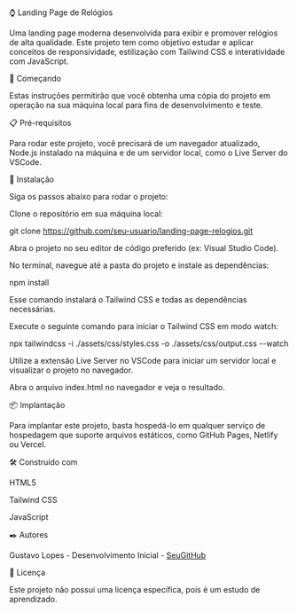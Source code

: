 ⌚ Landing Page de Relógios

Uma landing page moderna desenvolvida para exibir e promover relógios de alta qualidade. Este projeto tem como objetivo estudar e aplicar conceitos de responsividade, estilização com Tailwind CSS e interatividade com JavaScript.

🚀 Começando

Estas instruções permitirão que você obtenha uma cópia do projeto em operação na sua máquina local para fins de desenvolvimento e teste.

📋 Pré-requisitos

Para rodar este projeto, você precisará de um navegador atualizado, Node.js instalado na máquina e de um servidor local, como o Live Server do VSCode.

🔧 Instalação

Siga os passos abaixo para rodar o projeto:

Clone o repositório em sua máquina local:

git clone https://github.com/seu-usuario/landing-page-relogios.git

Abra o projeto no seu editor de código preferido (ex: Visual Studio Code).

No terminal, navegue até a pasta do projeto e instale as dependências:

npm install

Esse comando instalará o Tailwind CSS e todas as dependências necessárias.

Execute o seguinte comando para iniciar o Tailwind CSS em modo watch:

npx tailwindcss -i ./assets/css/styles.css -o ./assets/css/output.css --watch

Utilize a extensão Live Server no VSCode para iniciar um servidor local e visualizar o projeto no navegador.

Abra o arquivo index.html no navegador e veja o resultado.

📦 Implantação

Para implantar este projeto, basta hospedá-lo em qualquer serviço de hospedagem que suporte arquivos estáticos, como GitHub Pages, Netlify ou Vercel.

🛠️ Construído com

HTML5

Tailwind CSS

JavaScript

✒️ Autores

Gustavo Lopes - Desenvolvimento Inicial - [SeuGitHub](https://github.com/Gustavoloppes-dev)

📄 Licença

Este projeto não possui uma licença específica, pois é um estudo de aprendizado.